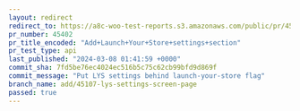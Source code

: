 ```yaml
---
layout: redirect
redirect_to: https://a8c-woo-test-reports.s3.amazonaws.com/public/pr/45402/api/index.html
pr_number: 45402
pr_title_encoded: "Add+Launch+Your+Store+settings+section"
pr_test_type: api
last_published: "2024-03-08 01:41:59 +0000"
commit_sha: 7fd5be76ec4024ec516b5c75c62cb99bfd9d869f
commit_message: "Put LYS settings behind launch-your-store flag"
branch_name: add/45107-lys-settings-screen-page
passed: true
---
```

